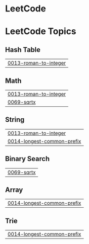 # LeetCode
<!---LeetCode Topics Start-->
# LeetCode Topics
## Hash Table
|  |
| ------- |
| [0013-roman-to-integer](https://github.com/ckhater/LeetCode/tree/master/0013-roman-to-integer) |
## Math
|  |
| ------- |
| [0013-roman-to-integer](https://github.com/ckhater/LeetCode/tree/master/0013-roman-to-integer) |
| [0069-sqrtx](https://github.com/ckhater/LeetCode/tree/master/0069-sqrtx) |
## String
|  |
| ------- |
| [0013-roman-to-integer](https://github.com/ckhater/LeetCode/tree/master/0013-roman-to-integer) |
| [0014-longest-common-prefix](https://github.com/ckhater/LeetCode/tree/master/0014-longest-common-prefix) |
## Binary Search
|  |
| ------- |
| [0069-sqrtx](https://github.com/ckhater/LeetCode/tree/master/0069-sqrtx) |
## Array
|  |
| ------- |
| [0014-longest-common-prefix](https://github.com/ckhater/LeetCode/tree/master/0014-longest-common-prefix) |
## Trie
|  |
| ------- |
| [0014-longest-common-prefix](https://github.com/ckhater/LeetCode/tree/master/0014-longest-common-prefix) |
<!---LeetCode Topics End-->